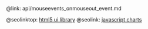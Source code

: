 @link: api/mouseevents_onmouseout_event.md

@seolinktop: [html5 ui library](https://webix.com)
@seolink: [javascript charts](https://webix.com/widget/charts/)